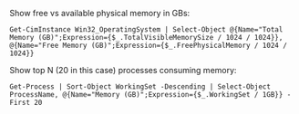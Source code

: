 
Show free vs available physical memory in GBs:
```
Get-CimInstance Win32_OperatingSystem | Select-Object @{Name="Total Memory (GB)";Expression={$_.TotalVisibleMemorySize / 1024 / 1024}}, @{Name="Free Memory (GB)";Expression={$_.FreePhysicalMemory / 1024 / 1024}}
```

Show top N (20 in this case) processes consuming memory:
```
Get-Process | Sort-Object WorkingSet -Descending | Select-Object ProcessName, @{Name="Memory (GB)";Expression={$_.WorkingSet / 1GB}} -First 20
```


